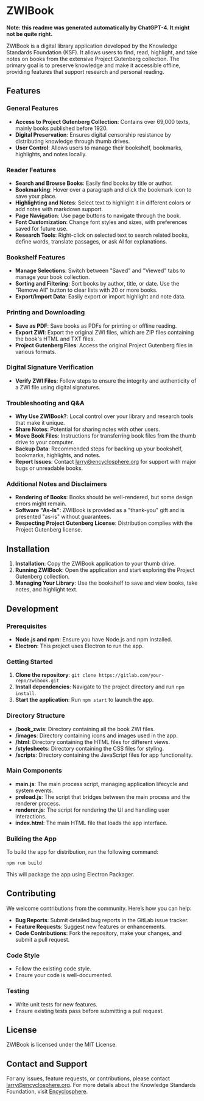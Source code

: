 # ZWIBook

**Note: this readme was generated automatically by ChatGPT-4. It might not be quite right.**

ZWIBook is a digital library application developed by the Knowledge Standards Foundation (KSF). It allows users to find, read, highlight, and take notes on books from the extensive Project Gutenberg collection. The primary goal is to preserve knowledge and make it accessible offline, providing features that support research and personal reading.

## Features

### General Features
- **Access to Project Gutenberg Collection**: Contains over 69,000 texts, mainly books published before 1920.
- **Digital Preservation**: Ensures digital censorship resistance by distributing knowledge through thumb drives.
- **User Control**: Allows users to manage their bookshelf, bookmarks, highlights, and notes locally.

### Reader Features
- **Search and Browse Books**: Easily find books by title or author.
- **Bookmarking**: Hover over a paragraph and click the bookmark icon to save your place.
- **Highlighting and Notes**: Select text to highlight it in different colors or add notes with markdown support.
- **Page Navigation**: Use page buttons to navigate through the book.
- **Font Customization**: Change font styles and sizes, with preferences saved for future use.
- **Research Tools**: Right-click on selected text to search related books, define words, translate passages, or ask AI for explanations.

### Bookshelf Features
- **Manage Selections**: Switch between "Saved" and "Viewed" tabs to manage your book collection.
- **Sorting and Filtering**: Sort books by author, title, or date. Use the "Remove All" button to clear lists with 20 or more books.
- **Export/Import Data**: Easily export or import highlight and note data.

### Printing and Downloading
- **Save as PDF**: Save books as PDFs for printing or offline reading.
- **Export ZWI**: Export the original ZWI files, which are ZIP files containing the book's HTML and TXT files.
- **Project Gutenberg Files**: Access the original Project Gutenberg files in various formats.

### Digital Signature Verification
- **Verify ZWI Files**: Follow steps to ensure the integrity and authenticity of a ZWI file using digital signatures.

### Troubleshooting and Q&A
- **Why Use ZWIBook?**: Local control over your library and research tools that make it unique.
- **Share Notes**: Potential for sharing notes with other users.
- **Move Book Files**: Instructions for transferring book files from the thumb drive to your computer.
- **Backup Data**: Recommended steps for backing up your bookshelf, bookmarks, highlights, and notes.
- **Report Issues**: Contact larry@encyclosphere.org for support with major bugs or unreadable books.

### Additional Notes and Disclaimers
- **Rendering of Books**: Books should be well-rendered, but some design errors might remain.
- **Software "As-Is"**: ZWIBook is provided as a "thank-you" gift and is presented "as-is" without guarantees.
- **Respecting Project Gutenberg License**: Distribution complies with the Project Gutenberg license.

## Installation

1. **Installation**: Copy the ZWIBook application to your thumb drive.
2. **Running ZWIBook**: Open the application and start exploring the Project Gutenberg collection.
3. **Managing Your Library**: Use the bookshelf to save and view books, take notes, and highlight text.

## Development

### Prerequisites
- **Node.js and npm**: Ensure you have Node.js and npm installed.
- **Electron**: This project uses Electron to run the app.

### Getting Started
1. **Clone the repository**: `git clone https://gitlab.com/your-repo/zwibook.git`
2. **Install dependencies**: Navigate to the project directory and run `npm install`.
3. **Start the application**: Run `npm start` to launch the app.

### Directory Structure
- **/book_zwis**: Directory containing all the book ZWI files.
- **/images**: Directory containing icons and images used in the app.
- **/html**: Directory containing the HTML files for different views.
- **/stylesheets**: Directory containing the CSS files for styling.
- **/scripts**: Directory containing the JavaScript files for app functionality.

### Main Components
- **main.js**: The main process script, managing application lifecycle and system events.
- **preload.js**: The script that bridges between the main process and the renderer process.
- **renderer.js**: The script for rendering the UI and handling user interactions.
- **index.html**: The main HTML file that loads the app interface.

### Building the App
To build the app for distribution, run the following command:
```
npm run build
```
This will package the app using Electron Packager.

## Contributing

We welcome contributions from the community. Here’s how you can help:
- **Bug Reports**: Submit detailed bug reports in the GitLab issue tracker.
- **Feature Requests**: Suggest new features or enhancements.
- **Code Contributions**: Fork the repository, make your changes, and submit a pull request.

### Code Style
- Follow the existing code style.
- Ensure your code is well-documented.

### Testing
- Write unit tests for new features.
- Ensure existing tests pass before submitting a pull request.

## License

ZWIBook is licensed under the MIT License.

## Contact and Support

For any issues, feature requests, or contributions, please contact larry@encyclosphere.org. For more details about the Knowledge Standards Foundation, visit [Encyclosphere](https://encyclosphere.org).